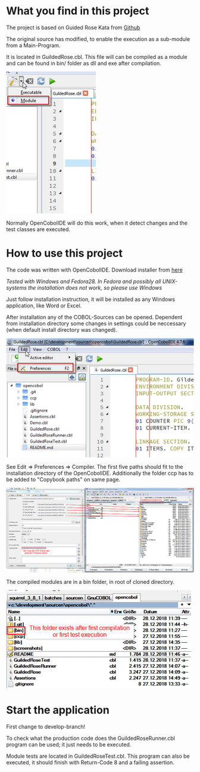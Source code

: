 # What you find in this project
The project is based on Guided Rose Kata from [Github](https://github.com/emilybache/GildedRose-Refactoring-Kata/tree/master/COBOL/mf)

The original source has modified, to enable the execution as a sub-module from a Main-Program.

It is located in GuildedRose.cbl. This file will can be compiled as a module and can be found in bin/ folder as dll and exe after compilation. 

![CompileAsModule](./screenshots/GuildedRoseCompileAsModule.png)

Normally OpenCobolIDE will do this work, when it detect changes and the test classes are executed.

# How to use this project
The code was written with OpenCobolIDE. Download installer from [here](https://launchpad.net/cobcide/+download)

*Tested with Windows and Fedora28. In Fedora and possibly all UNIX-systems the installation 
does not work, so please use Windows*

Just follow installation instruction, it will be installed as any Windows application, like Word or Excel.

After installation any of the COBOL-Sources can be opened.
Dependent from installation directory some changes in settings could be
neccessary (when default install directory was changed). 

![Preferences](./screenshots/Preferences_Location.png)

See Edit => Preferences => Compiler.
The first five paths should fit to the installation directory of the
OpenCobolIDE.
Additionally the folder ccp has to be added to "Copybook paths" on same page.

![Settings](./screenshots/Settings.png)

The compiled modules are in a bin folder, in root of cloned directory.

![bin-folder](./screenshots/bin_folder_location.png)

# Start the application
First change to develop-branch!

To check what the production code does the GuildedRoseRunner.cbl program can be used; it just needs to be executed.

Module tests are located in GuildedRoseTest.cbl. This program can also be executed, it should finish with Return-Code 8 and a failing assertion.
